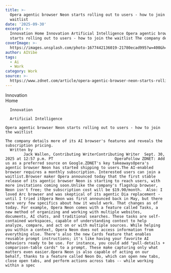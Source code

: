```yaml
---
title: >-
  Opera agentic browser Neon starts rolling out to users - how to join the
  waitlist
date: '2025-09-30'
excerpt: >-
  Innovation Home Innovation Artificial Intelligence Opera agentic browser Neon
  starts rolling out to users - how to join the waitlist The company detai...
coverImage: >-
  https://images.unsplash.com/photo-1677442136019-21780ecad995?w=400&h=200&fit=crop&auto=format
author: AIVibe
tags:
  - Ai
  - Work
category: Work
source: >-
  https://www.zdnet.com/article/opera-agentic-browser-neon-starts-rolling-out-to-users-how-to-join-the-waitlist/
---
```

Innovation      
      Home
    
      Innovation
    
      Artificial Intelligence
       
    Opera agentic browser Neon starts rolling out to users - how to join the waitlist
     
    The company details more of its AI browser's features and reveals the subscription pricing.
      Written by 
            Jack Wallen, Contributing WriterContributing Writer  Sept. 30, 2025 at 12:57 p.m. PT                           OperaFollow ZDNET: Add us as a preferred source on Google.ZDNET's key takeawaysOpera's agentic browser Neon has started shipping to users.The AI-enabled browser requires a monthly subscription. Interested users can join a waitlist.Browser maker Opera announced today that the first stable release of its agentic browser Neon is starting to reach users, with more invitations coming soon.Unlike the company's flagship browser, Neon isn't free; the subscription cost will be $19.90/month.  Also: I loved Arc browser and was skeptical of its agentic Dia replacement - until I tried itOpera Neon was first announced back in May, but there were very few specifics about how it would work. That changes as of today. For example, Opera Neon comes with a feature called Tasks, a new method of organizing and working with multiple websites, documents, AI chats, and traditional searches. These tasks are self-contained workspaces, capable of understanding context to help analyze, compare, and act on or with multiple sources. While helping you within a context, Opera Neon does not access information from everything else. There's also the new Cards feature that enables reusable prompt instructions; it's like having your favorite AI behaviors ready to be use. For instance, you could add "pull-details + comparison-table cards" to a prompt. These make capturing only what matters even easier.Opera Neon is also capable of acting on our behalf, thanks to a feature called Neon Do, which can open new tabs, close open tabs, and perform actions across tabs -- while working within a spec
